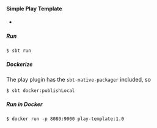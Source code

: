 #### Simple Play Template
-

##### Run 
  `$ sbt run`

##### Dockerize
The play plugin has the `sbt-native-packager` included, so

  `$ sbt docker:publishLocal`
  
##### Run in Docker
  `$ docker run -p 8080:9000 play-template:1.0`
